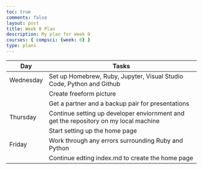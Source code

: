 ```yaml
---
toc: true
comments: false
layout: post
title: Week 0 Plan
description: My plan for week 0
courses: { compsci: {week: 0} }
type: plans
---
```


| Day | Tasks |
| -------- | -------- |
| Wednesday | Set up Homebrew, Ruby, Jupyter, Visual Studio Code, Python and Github  |
| | Create freeform picture
| | Get a partner and a backup pair for presentations
| Thursday | Continue setting up developer enviornment and get the repository on my local machine |
| | Start setting up the home page
| Friday | Work through any errors surrounding Ruby and Python |
| | Continue edting index.md to create the home page